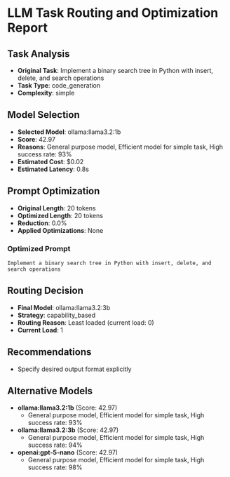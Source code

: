 # LLM Task Routing and Optimization Report

## Task Analysis
- **Original Task**: Implement a binary search tree in Python with insert, delete, and search operations
- **Task Type**: code_generation
- **Complexity**: simple

## Model Selection
- **Selected Model**: ollama:llama3.2:1b
- **Score**: 42.97
- **Reasons**: General purpose model, Efficient model for simple task, High success rate: 93%
- **Estimated Cost**: $0.02
- **Estimated Latency**: 0.8s

## Prompt Optimization
- **Original Length**: 20 tokens
- **Optimized Length**: 20 tokens
- **Reduction**: 0.0%
- **Applied Optimizations**: None

### Optimized Prompt
```
Implement a binary search tree in Python with insert, delete, and search operations
```

## Routing Decision
- **Final Model**: ollama:llama3.2:3b
- **Strategy**: capability_based
- **Routing Reason**: Least loaded (current load: 0)
- **Current Load**: 1

## Recommendations
- Specify desired output format explicitly

## Alternative Models
- **ollama:llama3.2:1b** (Score: 42.97)
  - General purpose model, Efficient model for simple task, High success rate: 93%
- **ollama:llama3.2:3b** (Score: 42.97)
  - General purpose model, Efficient model for simple task, High success rate: 94%
- **openai:gpt-5-nano** (Score: 42.97)
  - General purpose model, Efficient model for simple task, High success rate: 98%
